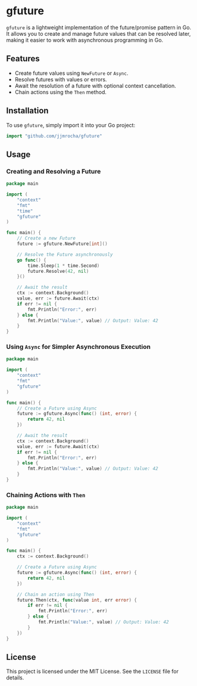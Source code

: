# gfuture

`gfuture` is a lightweight implementation of the future/promise pattern in Go. It allows you to create and manage future values that can be resolved later, making it easier to work with asynchronous programming in Go.

## Features

- Create future values using `NewFuture` or `Async`.
- Resolve futures with values or errors.
- Await the resolution of a future with optional context cancellation.
- Chain actions using the `Then` method.

## Installation

To use `gfuture`, simply import it into your Go project:

```go
import "github.com/jjmrocha/gfuture"
```

## Usage

### Creating and Resolving a Future

```go
package main

import (
	"context"
	"fmt"
	"time"
	"gfuture"
)

func main() {
	// Create a new Future
	future := gfuture.NewFuture[int]()

	// Resolve the Future asynchronously
	go func() {
		time.Sleep(1 * time.Second)
		future.Resolve(42, nil)
	}()

	// Await the result
	ctx := context.Background()
	value, err := future.Await(ctx)
	if err != nil {
		fmt.Println("Error:", err)
	} else {
		fmt.Println("Value:", value) // Output: Value: 42
	}
}
```

### Using `Async` for Simpler Asynchronous Execution

```go
package main

import (
	"context"
	"fmt"
	"gfuture"
)

func main() {
	// Create a Future using Async
	future := gfuture.Async(func() (int, error) {
		return 42, nil
	})

	// Await the result
	ctx := context.Background()
	value, err := future.Await(ctx)
	if err != nil {
		fmt.Println("Error:", err)
	} else {
		fmt.Println("Value:", value) // Output: Value: 42
	}
}
```

### Chaining Actions with `Then`

```go
package main

import (
	"context"
	"fmt"
	"gfuture"
)

func main() {
	ctx := context.Background()

	// Create a Future using Async
	future := gfuture.Async(func() (int, error) {
		return 42, nil
	})

	// Chain an action using Then
	future.Then(ctx, func(value int, err error) {
		if err != nil {
			fmt.Println("Error:", err)
		} else {
			fmt.Println("Value:", value) // Output: Value: 42
		}
	})
}
```

## License

This project is licensed under the MIT License. See the `LICENSE` file for details.
